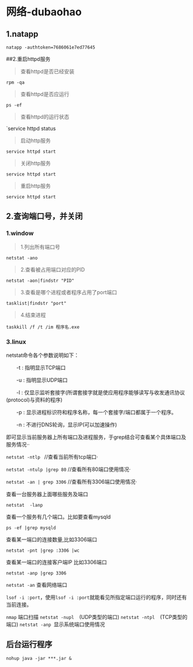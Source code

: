 # 网络-dubaohao

## 1.natapp
`natapp -authtoken=7686061e7ed77645`

##2.重启httpd服务
>查看httpd是否已经安装

`rpm -qa`
>查看httpd是否应运行

`ps -ef`
>查看httpd的运行状态

`service httpd status
>启动http服务

`service httpd start`
>关闭http服务

`service httpd start`
>重启http服务

`service httpd start`

## 2.查询端口号，并关闭
### 1.window

>1.列出所有端口号

`netstat -ano`

>2.查看被占用端口对应的PID

`netstat -aon|findstr "PID"`
>3.查看是哪个进程或者程序占用了port端口

`tasklist|findstr "port"`
>4.结束进程

`taskkill /f /t /im 程序名.exe`

### 3.linux


netstat命令各个参数说明如下：

　　-t : 指明显示TCP端口

　　-u : 指明显示UDP端口

　　-l : 仅显示监听套接字(所谓套接字就是使应用程序能够读写与收发通讯协议(protocol)与资料的程序)

　　-p : 显示进程标识符和程序名称，每一个套接字/端口都属于一个程序。

　　-n : 不进行DNS轮询，显示IP(可以加速操作)

即可显示当前服务器上所有端口及进程服务，于grep结合可查看某个具体端口及服务情况··

`netstat -ntlp `  //查看当前所有tcp端口·

`netstat -ntulp |grep 80`   //查看所有80端口使用情况·

`netstat -an | grep 3306`   //查看所有3306端口使用情况·

查看一台服务器上面哪些服务及端口

`netstat  -lanp`

查看一个服务有几个端口。比如要查看mysqld

`ps -ef |grep mysqld`

查看某一端口的连接数量,比如3306端口

`netstat -pnt |grep :3306 |wc`

查看某一端口的连接客户端IP 比如3306端口

`netstat -anp |grep 3306`

`netstat -an` 查看网络端口 

`lsof -i :port`，使用`lsof -i :port`就能看见所指定端口运行的程序，同时还有当前连接。 

`nmap` 端口扫描
`netstat -nupl  `(UDP类型的端口)
`netstat -ntpl  `(TCP类型的端口)
`netstat -anp `显示系统端口使用情况

## 后台运行程序
`nohup java -jar ***.jar &`
